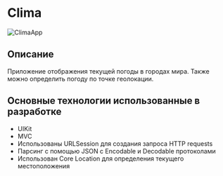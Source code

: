 
#  Clima

![ClimaApp](https://user-images.githubusercontent.com/108031144/228788066-08f29da7-bfa9-4fe5-b118-b2e644d3d9ac.gif)

## Описание

Приложение отображения текущей погоды в городах мира. Также можно определить погоду по точке геолокации.

## Основные технологии использованные в разработке

* UIKit
* MVC
* Использованы URLSession для создания запроса HTTP requests
* Парсинг с помощью JSON с Encodable и Decodable протоколами 
* Использован Core Location для определения текущего местоположения


